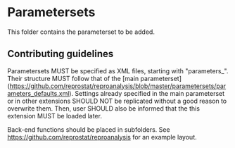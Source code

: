 # Parametersets
This folder contains the parameterset to be added.

## Contributing guidelines
Parametersets MUST be specified as XML files, starting with "parameters_". Their structure MUST follow that of the [main parameterset] (https://github.com/reprostat/reproanalysis/blob/master/parametersets/parameters_defaults.xml).
Settings already specified in the main parameterset or in other extensions SHOULD NOT be replicated without a good reason to overwrite them. Then, user SHOULD also be informed that the this extension MUST be loaded later.

Back-end functions should be placed in subfolders. See https://github.com/reprostat/reproanalysis for an example layout.